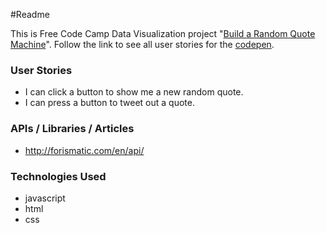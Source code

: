 ﻿#Readme

This is Free Code Camp Data Visualization project "[Build a Random Quote Machine](https://www.freecodecamp.com/challenges/build-a-random-quote-machine)". Follow the link
to see all user stories for the [codepen](http://codepen.io/Reggie01/full/gaYaax/).


### User Stories
* I can click a button to show me a new random quote.
* I can press a button to tweet out a quote. 
  
### APIs / Libraries / Articles
* http://forismatic.com/en/api/

### Technologies Used
* javascript
* html
* css

